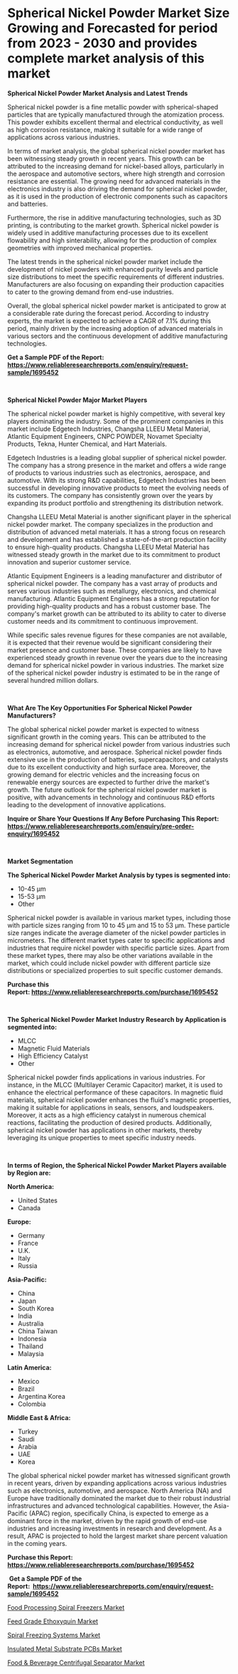<p><h1>Spherical Nickel Powder Market Size Growing and Forecasted for period from 2023 - 2030 and provides complete market analysis of this market</h1></p><p><strong>Spherical Nickel Powder Market Analysis and Latest Trends</strong></p>
<p><p>Spherical nickel powder is a fine metallic powder with spherical-shaped particles that are typically manufactured through the atomization process. This powder exhibits excellent thermal and electrical conductivity, as well as high corrosion resistance, making it suitable for a wide range of applications across various industries.</p><p>In terms of market analysis, the global spherical nickel powder market has been witnessing steady growth in recent years. This growth can be attributed to the increasing demand for nickel-based alloys, particularly in the aerospace and automotive sectors, where high strength and corrosion resistance are essential. The growing need for advanced materials in the electronics industry is also driving the demand for spherical nickel powder, as it is used in the production of electronic components such as capacitors and batteries.</p><p>Furthermore, the rise in additive manufacturing technologies, such as 3D printing, is contributing to the market growth. Spherical nickel powder is widely used in additive manufacturing processes due to its excellent flowability and high sinterability, allowing for the production of complex geometries with improved mechanical properties.</p><p>The latest trends in the spherical nickel powder market include the development of nickel powders with enhanced purity levels and particle size distributions to meet the specific requirements of different industries. Manufacturers are also focusing on expanding their production capacities to cater to the growing demand from end-use industries.</p><p>Overall, the global spherical nickel powder market is anticipated to grow at a considerable rate during the forecast period. According to industry experts, the market is expected to achieve a CAGR of 7.1% during this period, mainly driven by the increasing adoption of advanced materials in various sectors and the continuous development of additive manufacturing technologies.</p></p>
<p><strong>Get a Sample PDF of the Report:&nbsp; <a href="https://www.reliableresearchreports.com/enquiry/request-sample/1695452">https://www.reliableresearchreports.com/enquiry/request-sample/1695452</a></strong></p>
<p>&nbsp;</p>
<p><strong>Spherical Nickel Powder Major Market Players</strong></p>
<p><p>The spherical nickel powder market is highly competitive, with several key players dominating the industry. Some of the prominent companies in this market include Edgetech Industries, Changsha LLEEU Metal Material, Atlantic Equipment Engineers, CNPC POWDER, Novamet Specialty Products, Tekna, Hunter Chemical, and Hart Materials.</p><p>Edgetech Industries is a leading global supplier of spherical nickel powder. The company has a strong presence in the market and offers a wide range of products to various industries such as electronics, aerospace, and automotive. With its strong R&D capabilities, Edgetech Industries has been successful in developing innovative products to meet the evolving needs of its customers. The company has consistently grown over the years by expanding its product portfolio and strengthening its distribution network.</p><p>Changsha LLEEU Metal Material is another significant player in the spherical nickel powder market. The company specializes in the production and distribution of advanced metal materials. It has a strong focus on research and development and has established a state-of-the-art production facility to ensure high-quality products. Changsha LLEEU Metal Material has witnessed steady growth in the market due to its commitment to product innovation and superior customer service.</p><p>Atlantic Equipment Engineers is a leading manufacturer and distributor of spherical nickel powder. The company has a vast array of products and serves various industries such as metallurgy, electronics, and chemical manufacturing. Atlantic Equipment Engineers has a strong reputation for providing high-quality products and has a robust customer base. The company's market growth can be attributed to its ability to cater to diverse customer needs and its commitment to continuous improvement.</p><p>While specific sales revenue figures for these companies are not available, it is expected that their revenue would be significant considering their market presence and customer base. These companies are likely to have experienced steady growth in revenue over the years due to the increasing demand for spherical nickel powder in various industries. The market size of the spherical nickel powder industry is estimated to be in the range of several hundred million dollars.</p></p>
<p>&nbsp;</p>
<p><strong>What Are The Key Opportunities For Spherical Nickel Powder Manufacturers?</strong></p>
<p><p>The global spherical nickel powder market is expected to witness significant growth in the coming years. This can be attributed to the increasing demand for spherical nickel powder from various industries such as electronics, automotive, and aerospace. Spherical nickel powder finds extensive use in the production of batteries, supercapacitors, and catalysts due to its excellent conductivity and high surface area. Moreover, the growing demand for electric vehicles and the increasing focus on renewable energy sources are expected to further drive the market's growth. The future outlook for the spherical nickel powder market is positive, with advancements in technology and continuous R&D efforts leading to the development of innovative applications.</p></p>
<p><strong>Inquire or Share Your Questions If Any Before Purchasing This Report: <a href="https://www.reliableresearchreports.com/enquiry/pre-order-enquiry/1695452">https://www.reliableresearchreports.com/enquiry/pre-order-enquiry/1695452</a></strong></p>
<p>&nbsp;</p>
<p><strong>Market Segmentation</strong></p>
<p><strong>The Spherical Nickel Powder Market Analysis by types is segmented into:</strong></p>
<p><ul><li>10-45 μm</li><li>15-53 μm</li><li>Other</li></ul></p>
<p><p>Spherical nickel powder is available in various market types, including those with particle sizes ranging from 10 to 45 μm and 15 to 53 μm. These particle size ranges indicate the average diameter of the nickel powder particles in micrometers. The different market types cater to specific applications and industries that require nickel powder with specific particle sizes. Apart from these market types, there may also be other variations available in the market, which could include nickel powder with different particle size distributions or specialized properties to suit specific customer demands.</p></p>
<p><strong>Purchase this Report:&nbsp;<a href="https://www.reliableresearchreports.com/purchase/1695452">https://www.reliableresearchreports.com/purchase/1695452</a></strong></p>
<p>&nbsp;</p>
<p><strong>The Spherical Nickel Powder Market Industry Research by Application is segmented into:</strong></p>
<p><ul><li>MLCC</li><li>Magnetic Fluid Materials</li><li>High Efficiency Catalyst</li><li>Other</li></ul></p>
<p><p>Spherical nickel powder finds applications in various industries. For instance, in the MLCC (Multilayer Ceramic Capacitor) market, it is used to enhance the electrical performance of these capacitors. In magnetic fluid materials, spherical nickel powder enhances the fluid's magnetic properties, making it suitable for applications in seals, sensors, and loudspeakers. Moreover, it acts as a high efficiency catalyst in numerous chemical reactions, facilitating the production of desired products. Additionally, spherical nickel powder has applications in other markets, thereby leveraging its unique properties to meet specific industry needs.</p></p>
<p>&nbsp;</p>
<p><strong>In terms of Region, the Spherical Nickel Powder Market Players available by Region are:</strong></p>
<p>
    <p> <strong> North America: </strong>
        <ul>
            <li>United States</li>
            <li>Canada</li>
        </ul>
        </p> 
    <p> <strong> Europe: </strong>
        <ul>
            <li>Germany</li>
            <li>France</li>
            <li>U.K.</li>
            <li>Italy</li>
            <li>Russia</li>
        </ul>
        </p> 
    <p> <strong> Asia-Pacific: </strong>
        <ul>
            <li>China</li>
            <li>Japan</li>
            <li>South Korea</li>
            <li>India</li>
            <li>Australia</li>
            <li>China Taiwan</li>
            <li>Indonesia</li>
            <li>Thailand</li>
            <li>Malaysia</li>
        </ul>
        </p> 
    <p> <strong> Latin America: </strong>
        <ul>
            <li>Mexico</li>
            <li>Brazil</li>
            <li>Argentina Korea</li>
            <li>Colombia</li>
        </ul>
        </p> 
    <p> <strong> Middle East & Africa: </strong>
        <ul>
            <li>Turkey</li>
            <li>Saudi</li>
            <li>Arabia</li>
            <li>UAE</li>
            <li>Korea</li>
        </ul>
    </p>
    </p>
<p><p>The global spherical nickel powder market has witnessed significant growth in recent years, driven by expanding applications across various industries such as electronics, automotive, and aerospace. North America (NA) and Europe have traditionally dominated the market due to their robust industrial infrastructures and advanced technological capabilities. However, the Asia-Pacific (APAC) region, specifically China, is expected to emerge as a dominant force in the market, driven by the rapid growth of end-use industries and increasing investments in research and development. As a result, APAC is projected to hold the largest market share percent valuation in the coming years.</p></p>
<p><strong>Purchase this Report: <a href="https://www.reliableresearchreports.com/purchase/1695452">https://www.reliableresearchreports.com/purchase/1695452</a></strong></p>
<p>&nbsp;<strong>Get a Sample PDF of the Report:&nbsp;&nbsp;<a href="https://www.reliableresearchreports.com/enquiry/request-sample/1695452">https://www.reliableresearchreports.com/enquiry/request-sample/1695452</a></strong></p>
<p><strong></strong></p>
<p><p><a href="https://www.linkedin.com/pulse/food-processing-spiral-freezers-market-research-report-ctnje/">Food Processing Spiral Freezers Market</a></p><p><a href="https://medium.com/@lulukerluke/feed-grade-ethoxyquin-market-report-reveals-the-latest-trends-and-growth-opportunities-of-this-dcecd4ede98c">Feed Grade Ethoxyquin Market</a></p><p><a href="https://www.linkedin.com/pulse/spiral-freezing-systems-market-share-amp-new-trends-analysis-eai2e/">Spiral Freezing Systems Market</a></p><p><a href="https://medium.com/@shanieprice69879/insulated-metal-substrate-pcbs-market-trends-forecast-and-competitive-analysis-to-2030-12e0c76a0a52">Insulated Metal Substrate PCBs Market</a></p><p><a href="https://www.linkedin.com/pulse/food-amp-beverage-centrifugal-separator-market-insights-ahg5e/">Food & Beverage Centrifugal Separator Market</a></p></p>